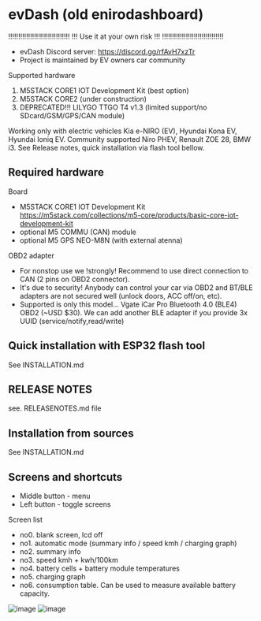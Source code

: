 # evDash (old enirodashboard)

!!!!!!!!!!!!!!!!!!!!!!!!!!!!!!!
!!! Use it at your own risk !!!
!!!!!!!!!!!!!!!!!!!!!!!!!!!!!!!

- evDash Discord server: https://discord.gg/rfAvH7xzTr
- Project is maintained by EV owners car community

Supported hardware

1. M5STACK CORE1 IOT Development Kit (best option)
2. M5STACK CORE2 (under construction)
3. DEPRECATED!!! LILYGO TTGO T4 v1.3 (limited support/no SDcard/GSM/GPS/CAN module)

Working only with electric vehicles
Kia e-NIRO (EV), Hyundai Kona EV, Hyundai Ioniq EV. Community supported Niro PHEV, Renault ZOE 28, BMW i3.
See Release notes, quick installation via flash tool bellow.

## Required hardware

Board

- M5STACK CORE1 IOT Development Kit
  https://m5stack.com/collections/m5-core/products/basic-core-iot-development-kit
- optional M5 COMMU (CAN) module
- optional M5 GPS NEO-M8N (with external atenna)

OBD2 adapter

- For nonstop use we !strongly! Recommend to use direct connection to CAN (2 pins on OBD2 connector).
- It's due to security! Anybody can control your car via OBD2 and BT/BLE adapters are not secured well (unlock doors, ACC off/on, etc).
- Supported is only this model... Vgate iCar Pro Bluetooth 4.0 (BLE4) OBD2 (~USD $30). We can add another BLE adapter if you provide 3x UUID (service/notify,read/write)

## Quick installation with ESP32 flash tool

See INSTALLATION.md

## RELEASE NOTES

see. RELEASENOTES.md file

## Installation from sources

See INSTALLATION.md

## Screens and shortcuts

- Middle button - menu
- Left button - toggle screens

Screen list

- no0. blank screen, lcd off
- no1. automatic mode (summary info / speed kmh / charging graph)
- no2. summary info
- no3. speed kmh + kwh/100km
- no4. battery cells + battery module temperatures
- no5. charging graph
- no6. consumption table. Can be used to measure available battery capacity.

![image](https://github.com/nickn17/evDash/blob/master/screenshots/v2.jpg)
![image](https://github.com/nickn17/evDash/blob/master/screenshots/v2_m5charging2.jpg)
